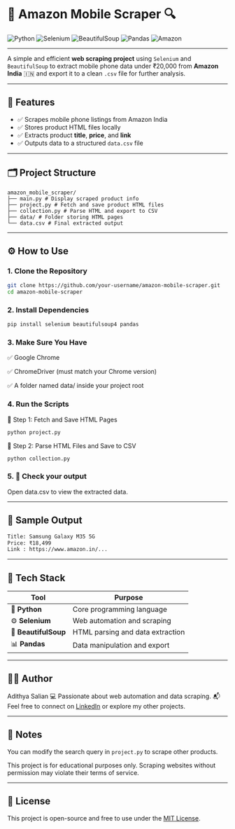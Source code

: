# 📱 Amazon Mobile Scraper 🔍

![Python](https://img.shields.io/badge/Python-3.9+-blue?style=flat-square&logo=python)
![Selenium](https://img.shields.io/badge/Selenium-Automation-green?style=flat-square&logo=selenium)
![BeautifulSoup](https://img.shields.io/badge/BeautifulSoup-HTML%20Parsing-yellow?style=flat-square)
![Pandas](https://img.shields.io/badge/Pandas-Data%20Processing-black?style=flat-square&logo=pandas)
![Amazon](https://img.shields.io/badge/Amazon-IN-red?style=flat-square&logo=amazon)

---

A simple and efficient **web scraping project** using `Selenium` and `BeautifulSoup` to extract mobile phone data under ₹20,000 from **Amazon India** 🇮🇳 and export it to a clean `.csv` file for further analysis.

---

## 🚀 Features

- ✅ Scrapes mobile phone listings from Amazon India
- ✅ Stores product HTML files locally
- ✅ Extracts product **title**, **price**, and **link**
- ✅ Outputs data to a structured `data.csv` file

---

## 🗂️ Project Structure

```
amazon_mobile_scraper/
├── main.py # Display scraped product info
├── project.py # Fetch and save product HTML files
├── collection.py # Parse HTML and export to CSV
├── data/ # Folder storing HTML pages
└── data.csv # Final extracted output
```

---

## ⚙️ How to Use

### 1. Clone the Repository

```bash
git clone https://github.com/your-username/amazon-mobile-scraper.git
cd amazon-mobile-scraper
```

### 2. Install Dependencies

```bash
pip install selenium beautifulsoup4 pandas
```

### 3. Make Sure You Have
✅ Google Chrome

✅ ChromeDriver (must match your Chrome version)

✅ A folder named data/ inside your project root

### 4. Run the Scripts
🔸 Step 1: Fetch and Save HTML Pages
```bash
python project.py
```
🔸 Step 2: Parse HTML Files and Save to CSV
```bash
python collection.py
```

### 5. 🎉 Check your output
Open data.csv to view the extracted data.

---

## 🧪 Sample Output
```bash
Title: Samsung Galaxy M35 5G
Price: ₹18,499
Link : https://www.amazon.in/...
```

---

## 🧰 Tech Stack

| Tool             | Purpose                           |
|------------------|-----------------------------------|
| 🐍 **Python**     | Core programming language          |
| ⚙️ **Selenium**   | Web automation and scraping        |
| 🍜 **BeautifulSoup** | HTML parsing and data extraction |
| 📊 **Pandas**     | Data manipulation and export       |

---

## 🧑‍💻 Author
Adithya Salian
💻 Passionate about web automation and data scraping.
📬 Feel free to connect on [LinkedIn](https://www.linkedin.com/in/adithyasalian/) or explore my other projects.

---

## 📌 Notes
You can modify the search query in `project.py` to scrape other products.

This project is for educational purposes only. Scraping websites without permission may violate their terms of service.

---

## 📝 License
This project is open-source and free to use under the [MIT License](https://opensource.org/licenses/MIT).
